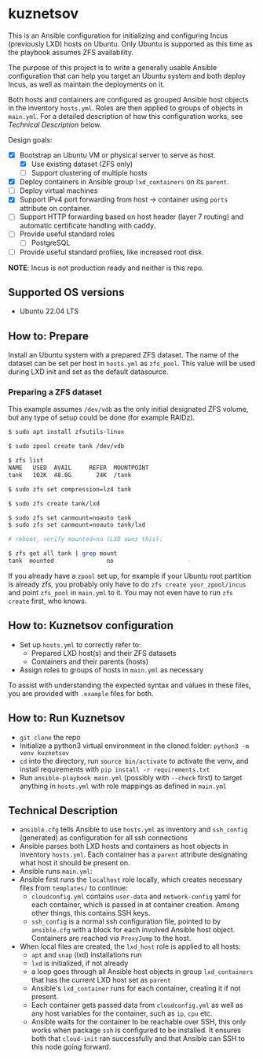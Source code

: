 # kuznetsov

This is an Ansible configuration for initializing and configuring Incus
(previously LXD) hosts on Ubuntu. Only Ubuntu is supported as this time
as the playbook assumes ZFS availability.

The purpose of this project is to write a generally usable Ansible
configuration that can help you target an Ubuntu system and both deploy
Incus, as well as maintain the deployments on it.

Both hosts and containers are configured as grouped Ansible host objects
in the inventory `hosts.yml`. Roles are then applied to groups of objects
in `main.yml`. For a detailed description of how this configuration
works, see *Technical Description* below.

Design goals:

- [x] Bootstrap an Ubuntu VM or physical server to serve as host.
  - [x] Use existing dataset (ZFS only)
  - [ ] Support clustering of multiple hosts
- [x] Deploy containers in Ansible group `lxd_containers` on its
  `parent`.
- [ ] Deploy virtual machines
- [x] Support IPv4 port forwarding from host -> container using `ports`
  attribute on container.
- [ ] Support HTTP forwarding based on host header (layer 7 routing) and
  automatic certificate handling with caddy.
- [ ] Provide useful standard roles
  - [ ] PostgreSQL
- [ ] Provide useful standard profiles, like increased root disk.

**NOTE**: Incus is not production ready and neither is this repo.

## Supported OS versions

- Ubuntu 22.04 LTS

## How to: Prepare

Install an Ubuntu system with a prepared ZFS dataset. The name of the
dataset can be set per host in `hosts.yml` as `zfs_pool`. This value
will be used during LXD init and set as the default datasource.

### Preparing a ZFS dataset

This example assumes `/dev/vdb` as the only initial designated ZFS
volume, but any type of setup could be done (for example RAIDz).

```sh
$ sudo apt install zfsutils-linux

$ sudo zpool create tank /dev/vdb

$ zfs list
NAME   USED  AVAIL     REFER  MOUNTPOINT
tank   102K  48.0G       24K  /tank

$ sudo zfs set compression=lz4 tank

$ sudo zfs create tank/lxd

$ sudo zfs set canmount=noauto tank
$ sudo zfs set canmount=noauto tank/lxd

# reboot, verify mounted=no (LXD owns this):

$ zfs get all tank | grep mount
tank  mounted               no                     -
```

If you already have a `zpool` set up, for example if your Ubuntu root
partition is already zfs, you probably only have to do `zfs create
your_zpool/incus` and point `zfs_pool` in `main.yml` to it. You may not
even have to run `zfs create` first, who knows.

## How to: Kuznetsov configuration

- Set up `hosts.yml` to correctly refer to:
  - Prepared LXD host(s) and their ZFS datasets
  - Containers and their parents (hosts)
- Assign roles to groups of hosts in `main.yml` as necessary

To assist with understanding the expected syntax and values in these
files, you are provided with `.example` files for both.

## How to: Run Kuznetsov

- `git clone` the repo
- Initialize a python3 virtual environment in the cloned folder:
  `python3 -m venv kuznetsov`
- `cd` into the directory, run `source bin/activate` to activate the
  venv, and install requirements with `pip install -r requirements.txt`
- Run `ansible-playbook main.yml` (possibly with `--check` first) to
  target anything in `hosts.yml` with role mappings as defined in `main.yml`

## Technical Description

- `ansible.cfg` tells Ansible to use `hosts.yml` as inventory and
  `ssh_config` (generated) as configuration for all ssh connections
- Ansible parses both LXD hosts and containers as host objects in
  inventory `hosts.yml`. Each container has a `parent` attribute
  designating what host it should be present on.
- Ansible runs `main.yml`:
- Ansible first runs the `localhost` role locally, which creates
  necessary files from `templates/` to continue:
  - `cloudconfig.yml` contains `user-data` and `network-config` yaml for
    each container, which is passed in at container creation. Among
    other things, this contains SSH keys.
  - `ssh_config` is a normal ssh configuration file, pointed to by
    `ansible.cfg` with a block for each involved Ansible host object.
    Containers are reached via `ProxyJump` to the host.
- When local files are created, the `lxd_host` role is applied to all
  hosts:
  - `apt` and `snap` (lxd) installations run
  - `lxd` is initialized, if not already
  - a loop goes through all Ansible host objects in group
    `lxd_containers` that has the current LXD host set as `parent`
  - Ansible's `lxd_container` runs for each container, creating it if
    not present.
  - Each container gets passed data from `cloudconfig.yml` as well as
    any host variables for the container, such as `ip`, `cpu` etc.
  - Ansible waits for the container to be reachable over SSH, this only
    works when package `ssh` is configured to be installed. It ensures
    both that `cloud-init` ran successfully and that Ansible can SSH to
    this node going forward.
